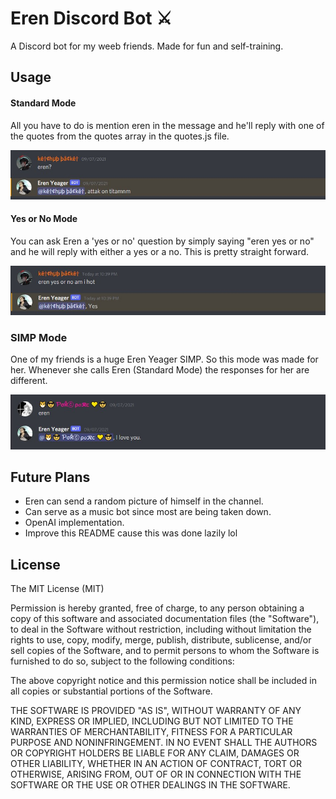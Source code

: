 # Eren Discord Bot ⚔️

A Discord bot for my weeb friends. Made for fun and self-training.

## Usage

#### Standard Mode

All you have to do is mention eren in the message and he'll reply with one of the quotes from the quotes array in the quotes.js file.

<img src='./screenshots/2.jpg'>

#### Yes or No Mode

You can ask Eren a 'yes or no' question by simply saying "eren yes or no" and he will reply with either a yes or a no. This is pretty straight forward.

<img src='./screenshots/1.jpg'>

### SIMP Mode

One of my friends is a huge Eren Yeager SIMP. So this mode was made for her. Whenever she calls Eren (Standard Mode) the responses for her are different.

<img src='./screenshots/3.jpg'>

## Future Plans

<ul>
    <li>Eren can send a random picture of himself in the channel.</li>
    <li>Can serve as a music bot since most are being taken down.</li>
    <li>OpenAI implementation.</li>
    <li>Improve this README cause this was done lazily lol</li>
</ul>

## License

The MIT License (MIT)

Permission is hereby granted, free of charge, to any person obtaining a copy of this software and associated documentation files (the "Software"), to deal in the Software without restriction, including without limitation the rights to use, copy, modify, merge, publish, distribute, sublicense, and/or sell copies of the Software, and to permit persons to whom the Software is furnished to do so, subject to the following conditions:

The above copyright notice and this permission notice shall be included in all copies or substantial portions of the Software.

THE SOFTWARE IS PROVIDED "AS IS", WITHOUT WARRANTY OF ANY KIND, EXPRESS OR IMPLIED, INCLUDING BUT NOT LIMITED TO THE WARRANTIES OF MERCHANTABILITY, FITNESS FOR A PARTICULAR PURPOSE AND NONINFRINGEMENT. IN NO EVENT SHALL THE AUTHORS OR COPYRIGHT HOLDERS BE LIABLE FOR ANY CLAIM, DAMAGES OR OTHER LIABILITY, WHETHER IN AN ACTION OF CONTRACT, TORT OR OTHERWISE, ARISING FROM, OUT OF OR IN CONNECTION WITH THE SOFTWARE OR THE USE OR OTHER DEALINGS IN THE SOFTWARE.
